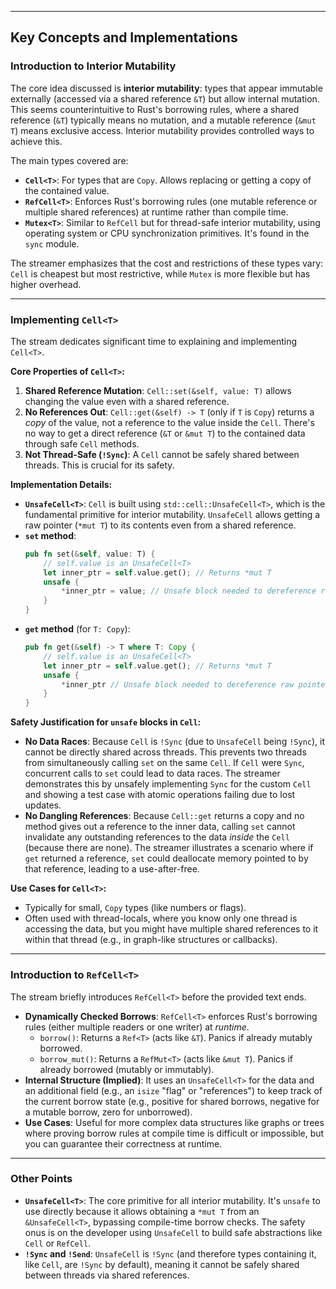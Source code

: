 
---
## Key Concepts and Implementations

### Introduction to Interior Mutability
The core idea discussed is **interior mutability**: types that appear immutable externally (accessed via a shared reference `&T`) but allow internal mutation. This seems counterintuitive to Rust's borrowing rules, where a shared reference (`&T`) typically means no mutation, and a mutable reference (`&mut T`) means exclusive access. Interior mutability provides controlled ways to achieve this.

The main types covered are:
* **`Cell<T>`**: For types that are `Copy`. Allows replacing or getting a copy of the contained value.
* **`RefCell<T>`**: Enforces Rust's borrowing rules (one mutable reference or multiple shared references) at runtime rather than compile time.
* **`Mutex<T>`**: Similar to `RefCell` but for thread-safe interior mutability, using operating system or CPU synchronization primitives. It's found in the `sync` module.

The streamer emphasizes that the cost and restrictions of these types vary: `Cell` is cheapest but most restrictive, while `Mutex` is more flexible but has higher overhead.

---
### Implementing `Cell<T>`
The stream dedicates significant time to explaining and implementing `Cell<T>`.

**Core Properties of `Cell<T>`:**
1.  **Shared Reference Mutation**: `Cell::set(&self, value: T)` allows changing the value even with a shared reference.
2.  **No References Out**: `Cell::get(&self) -> T` (only if `T` is `Copy`) returns a *copy* of the value, not a reference to the value inside the `Cell`. There's no way to get a direct reference (`&T` or `&mut T`) to the contained data through safe `Cell` methods.
3.  **Not Thread-Safe (`!Sync`)**: A `Cell` cannot be safely shared between threads. This is crucial for its safety.

**Implementation Details:**
* **`UnsafeCell<T>`**: `Cell` is built using `std::cell::UnsafeCell<T>`, which is the fundamental primitive for interior mutability. `UnsafeCell` allows getting a raw pointer (`*mut T`) to its contents even from a shared reference.
* **`set` method**:
    ```rust
    pub fn set(&self, value: T) {
        // self.value is an UnsafeCell<T>
        let inner_ptr = self.value.get(); // Returns *mut T
        unsafe {
            *inner_ptr = value; // Unsafe block needed to dereference raw pointer
        }
    }
    ```
* **`get` method** (for `T: Copy`):
    ```rust
    pub fn get(&self) -> T where T: Copy {
        // self.value is an UnsafeCell<T>
        let inner_ptr = self.value.get(); // Returns *mut T
        unsafe {
            *inner_ptr // Unsafe block needed to dereference raw pointer
        }
    }
    ```

**Safety Justification for `unsafe` blocks in `Cell`:**
* **No Data Races**: Because `Cell` is `!Sync` (due to `UnsafeCell` being `!Sync`), it cannot be directly shared across threads. This prevents two threads from simultaneously calling `set` on the same `Cell`. If `Cell` were `Sync`, concurrent calls to `set` could lead to data races. The streamer demonstrates this by unsafely implementing `Sync` for the custom `Cell` and showing a test case with atomic operations failing due to lost updates.
* **No Dangling References**: Because `Cell::get` returns a copy and no method gives out a reference to the inner data, calling `set` cannot invalidate any outstanding references to the data *inside* the `Cell` (because there are none). The streamer illustrates a scenario where if `get` returned a reference, `set` could deallocate memory pointed to by that reference, leading to a use-after-free.

**Use Cases for `Cell<T>`:**
* Typically for small, `Copy` types (like numbers or flags).
* Often used with thread-locals, where you know only one thread is accessing the data, but you might have multiple shared references to it within that thread (e.g., in graph-like structures or callbacks).

---
### Introduction to `RefCell<T>`
The stream briefly introduces `RefCell<T>` before the provided text ends.
* **Dynamically Checked Borrows**: `RefCell<T>` enforces Rust's borrowing rules (either multiple readers or one writer) at *runtime*.
    * `borrow()`: Returns a `Ref<T>` (acts like `&T`). Panics if already mutably borrowed.
    * `borrow_mut()`: Returns a `RefMut<T>` (acts like `&mut T`). Panics if already borrowed (mutably or immutably).
* **Internal Structure (Implied)**: It uses an `UnsafeCell<T>` for the data and an additional field (e.g., an `isize` "flag" or "references") to keep track of the current borrow state (e.g., positive for shared borrows, negative for a mutable borrow, zero for unborrowed).
* **Use Cases**: Useful for more complex data structures like graphs or trees where proving borrow rules at compile time is difficult or impossible, but you can guarantee their correctness at runtime.

---
### Other Points
* **`UnsafeCell<T>`**: The core primitive for all interior mutability. It's `unsafe` to use directly because it allows obtaining a `*mut T` from an `&UnsafeCell<T>`, bypassing compile-time borrow checks. The safety onus is on the developer using `UnsafeCell` to build safe abstractions like `Cell` or `RefCell`.
* **`!Sync` and `!Send`**: `UnsafeCell` is `!Sync` (and therefore types containing it, like `Cell`, are `!Sync` by default), meaning it cannot be safely shared between threads via shared references.


